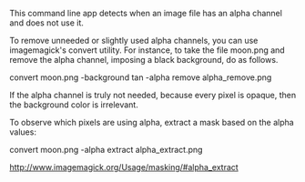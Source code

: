This command line app detects when an image file has an alpha channel and does not use it.

To remove unneeded or slightly used alpha channels, you can use imagemagick's convert utility. For
instance, to take the file moon.png and remove the alpha channel, imposing a black background, do as
follows.

  convert moon.png  -background tan  -alpha remove  alpha_remove.png

If the alpha channel is truly not needed, because every pixel is opaque, then the background
color is irrelevant.

To observe which pixels are using alpha, extract a mask based on the alpha values:

  convert moon.png -alpha extract alpha_extract.png
  
http://www.imagemagick.org/Usage/masking/#alpha_extract
